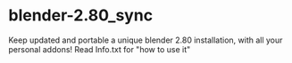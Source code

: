 # blender-2.80_sync
Keep updated and portable a unique blender 2.80 installation, with all your personal addons!
Read Info.txt for "how to use it"
